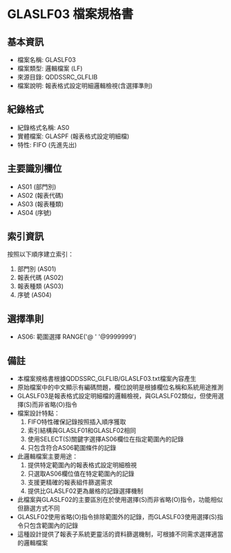 # GLASLF03 檔案規格書

## 基本資訊
- 檔案名稱: GLASLF03
- 檔案類型: 邏輯檔案 (LF)
- 來源目錄: QDDSSRC_GLFLIB
- 檔案說明: 報表格式設定明細邏輯檢視(含選擇準則)

## 紀錄格式
- 紀錄格式名稱: AS0
- 實體檔案: GLASPF (報表格式設定明細檔)
- 特性: FIFO (先進先出)

## 主要識別欄位
- AS01 (部門別)
- AS02 (報表代碼)
- AS03 (報表種類)
- AS04 (序號)

## 索引資訊
按照以下順序建立索引：
1. 部門別 (AS01)
2. 報表代碼 (AS02)
3. 報表種類 (AS03)
4. 序號 (AS04)

## 選擇準則
- AS06: 範圍選擇 RANGE('@       ' '@9999999')

## 備註
- 本檔案規格書根據QDDSSRC_GLFLIB/GLASLF03.txt檔案內容產生
- 原始檔案中的中文顯示有編碼問題，欄位說明是根據欄位名稱和系統用途推測
- GLASLF03是報表格式設定明細檔的邏輯檢視，與GLASLF02類似，但使用選擇(S)而非省略(O)指令
- 檔案設計特點：
  1. FIFO特性確保記錄按照插入順序獲取
  2. 索引結構與GLASLF01和GLASLF02相同
  3. 使用SELECT(S)關鍵字選擇AS06欄位在指定範圍內的記錄
  4. 只包含符合AS06範圍條件的記錄
- 此邏輯檔案主要用途：
  1. 提供特定範圍內的報表格式設定明細檢視
  2. 只選取AS06欄位值在特定範圍內的記錄
  3. 支援更精確的報表組件篩選需求
  4. 提供比GLASLF02更為嚴格的記錄選擇機制
- 此檔案與GLASLF02的主要區別在於使用選擇(S)而非省略(O)指令，功能相似但篩選方式不同
- GLASLF02使用省略(O)指令排除範圍外的記錄，而GLASLF03使用選擇(S)指令只包含範圍內的記錄
- 這種設計提供了報表子系統更靈活的資料篩選機制，可根據不同需求選擇適當的邏輯檔案 
